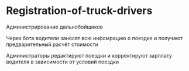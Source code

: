 # Registration-of-truck-drivers
Администрирование дальнобойщиков

Через бота водители заносят всю инфомрацию о поездке и получают предварительный расчёт стоимости

Администраторы редактируют поездки и корректируют зарплату водителя в зависимости от условий поездки





